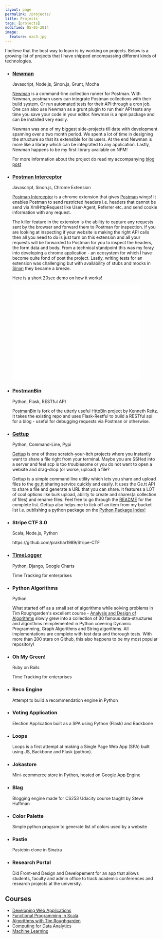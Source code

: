 ```yaml
---
layout: page
permalink: /projects/
title: Projects 
tags: [projects]
modified: 05-05-2014
image:
  feature: mac3.jpg
---
```


I believe that the best way to learn is by working on projects. Below is a growing list of projects that I have shipped encompassing different kinds of technologies.

<ul class="projects-list unstyled-list">
<li>
	<div class="project-item">
		<h3><a href="https://www.npmjs.org/package/newman">Newman</a></h3>
		<p class="stack">Javascript, Node.js, Sinon.js, Grunt, Mocha</p>
<p><a href="https://www.npmjs.org/package/newman">Newman</a> is a command-line collection runner for Postman. With Newman, postman users can integrate Postman collections with their build system. Or run automated tests for their API through a cron job. One can also use Newman as a grunt plugin to run their API tests any time you save your code in your editor. Newman is a npm package and can be installed very easily.</p>
<p>Newman was one of my biggest side-projects till date with development spanning over a two month period. We spent a lot of time in designing the structure so that its extensible for its users. At the end Newman is more like a library which can be integrated to any application. Lastly, Newman happens to be my first library available on NPM!</p>
<p>For more information about the project do read my accompanying <a href="articles/newman-is-live/">blog post</a></p>
	</div>
</li>

<li>
	<div class="project-item">
		<h3><a href="https://chrome.google.com/webstore/detail/postman-interceptor/aicmkgpgakddgnaphhhpliifpcfhicfo">Postman Interceptor</a></h3>
		<p class="stack">Javascript, Sinon.js, Chrome Extension</p>
<p><a href="https://chrome.google.com/webstore/detail/postman-interceptor/aicmkgpgakddgnaphhhpliifpcfhicfo">Postman Interceptor</a> is a chrome extension that gives <a href="http://getpostman.com">Postman</a> wings! It enables Postman to send restricted headers i.e. headers that cannot be send via XmlHttpRequest like User-Agent, Referrer etc. and send cookie information with any request.</p>
<p>The killer feature in the extension is the ability to capture any requests sent by the browser and forward them to Postman for inspection. If you are looking at inspecting if your website is making the right API calls then all you need to do is just turn on this extension and all your requests will be forwarded to Postman for you to inspect the headers, the form data and body. From a technical standpoint this was my foray into developing a chrome application - an ecosystem for which I have become quite fond of post the project. Lastly, writing tests for an extension was challenging but with availability of stubs and mocks in <a href="#">Sinon</a> they became a breeze.</p>
<p>Here is a short 20sec demo on how it works!</p>
<iframe width="420" height="315" src="//www.youtube.com/embed/Dxf-o_DLSLw" frameborder="0" allowfullscreen></iframe>
	</div>
</li>

<li>
	<div class="project-item">
		<h3><a href="http://dump.getpostman.com">PostmanBin</a></h3>
		<p class="stack">Python, Flask, RESTful API</p>
		<p><a href="http://github.com/prakhar1989/postmanbin">PostmanBin</a> is fork of the utterly useful <a href="http://httpbin.org">HttpBin</a> project by Kenneth Reitz. It takes the existing repo and uses Flask-Restful to build a RESTful api for a blog - useful for debugging requests via Postman or otherwise.</p>
	</div>
</li>

<li>
	<div class="project-item">
		<h3><a href="https://github.com/prakhar1989/gettup">Gettup</a></h3>
			<p class="stack">Python, Command-Line, Pypi</p>
			<p><a href="http://github.com/prakhar1989/Gettup">Gettup</a> is one of those scratch-your-itch projects where you instantly want to share a file right from your terminal. Maybe you are SSHed into a server and feel scp is too troublesome or you do not want to open a website and drag-drop (or worse, upload) a file? </p>
<p>Gettup is a simple command line utility which lets you share and upload files to the <a href="http://ge.tt/">ge.tt</a> sharing service quickly and easily. It uses the Ge.tt API to share a file and generate a URL that you can share. It features a LOT of cool options like bulk upload, ability to create and shares(a collection of files) and rename files. Feel free to go through the <a href="https://github.com/prakhar1989/gettup/blob/master/README.md">README</a> for the complete list. Gettup also helps me to tick off an item from my bucket list i.e. publishing a python package on the <a href="https://pypi.python.org/pypi/gettup/0.3.0">Python Package Index!</a></p>
	</div>
</li>

<li>
	<div class="project-item">
		<h3>Stripe CTF 3.0</h3>
		<p class="stack">Scala, Node.js, Python</p>
		<p>https://github.com/prakhar1989/Stripe-CTF</p>
	</div>
</li>

<li>
	<div class="project-item">
		<h3><a href="https://github.com/prakhar1989/TimeLogger">TimeLogger</a></h3>
		<p class="stack">Python, Django, Google Charts</p>
		<p>Time Tracking for enterprises</p>
	</div>
</li>

<li>
	<div class="project-item">
		<h3>Python Algorithms</h3>
		<p class="stack">Python</p>
		<p>What started off as a small set of algorithms while solving problems in Tim Roughgarden's excellent course - <a href="https://www.coursera.org/course/algo">Analysis and Design of Algorithms</a> slowly grew into a collection of 30 famous data-structures and algorithms reimplemented in Python covering Dynamic Programming, Graph Algorithms and String algorithms. All implementations are complete with test data and thorough tests. With more than 200 stars on Github, this also happens to be my most popular repository!</p>
	</div>
</li>

<li>
	<div class="project-item">
		<h3>Oh My Green!</h3>
		<p class="stack">Ruby on Rails</p>
		<p>Time Tracking for enterprises</p>
	</div>
</li>

<li>
<div class="project-item">
	<h3>Reco Engine</h3>
	<p>Attempt to build a recommendation engine in Python</p>
</div>
</li>

<li>
<div class="project-item">
	<h3>Voting Application</h3>
	<p>Election Application built as a SPA using Python (Flask) and Backbone</p>
</div>
</li>

<li>
<div class="project-item">
	<h3>Loops</h3>
	<p>Loops is a first attempt at making a Single Page Web App (SPA) built using JS, Backbone and Flask (python). </p>
</div>
</li>

<li>
<div class="project-item">
	<h3>Jokastore</h3>
	<p>Mini-ecommerce store in Python, hosted on Google App Engine</p>
</div>
</li>

<li>
<div class="project-item">
	<h3>Blag</h3>
	<p>Blogging engine made for CS253 Udacity course taught by Steve Huffman</p>
</div>
</li>


<li>
<div class="project-item">
	<h3>Color Palette</h3>
	<p>Simple python program to generate list of colors used by a website</p>
</div>
</li>

<li>
<div class="project-item">
	<h3>Pastie</h3>
	<p>Pastebin clone in Sinatra</p>
</div>
</li>

<li>
	<div class="project-item">
		<h3>Research Portal</h3>
<p>Did Front-end Design and Developement for an app that allows students, faculty and admin office to track academic conferences and research projects at the university.</p>
	</div>
</li>

</ul>

## Courses

* [Developing Web Applications](https://www.udacity.com/course/cs253)
* [Functional Programming in Scala](https://www.coursera.org/course/progfun)
* [Algorithms with Tim Roughgarden](https://www.coursera.org/course/algo)
* [Computing for Data Analytics](https://www.coursera.org/course/compdata)
* [Machine Learning](https://www.coursera.org/course/ml)
